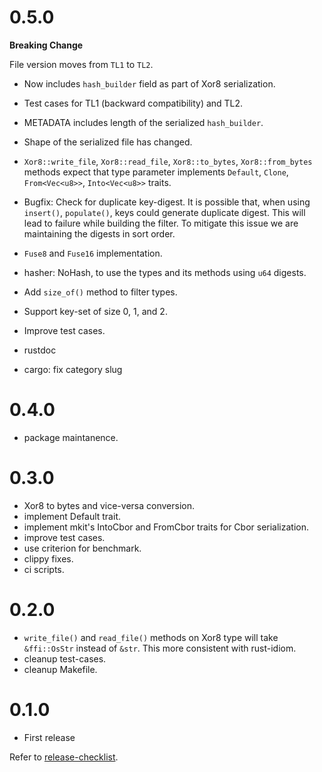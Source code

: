 0.5.0
=====

**Breaking Change**

File version moves from `TL1` to `TL2`.
  * Now includes `hash_builder` field as part of Xor8 serialization.
  * Test cases for TL1 (backward compatibility) and TL2.
  * METADATA includes length of the serialized `hash_builder`.
  * Shape of the serialized file has changed.
  * `Xor8::write_file`, `Xor8::read_file`, `Xor8::to_bytes`, `Xor8::from_bytes`
    methods expect that type parameter implements `Default`, `Clone`,
    `From<Vec<u8>>`, `Into<Vec<u8>>` traits.

* Bugfix: Check for duplicate key-digest. It is possible that, when using
  `insert()`, `populate()`, keys could generate duplicate digest. This will
  lead to failure while building the filter. To mitigate this issue we are
  maintaining the digests in sort order.
* `Fuse8` and `Fuse16` implementation.
* hasher: NoHash, to use the types and its methods using `u64` digests.
* Add `size_of()` method to filter types.
* Support key-set of size 0, 1, and 2.
* Improve test cases.
* rustdoc
* cargo: fix category slug

0.4.0
=====

* package maintanence.

0.3.0
=====

* Xor8 to bytes and vice-versa conversion.
* implement Default trait.
* implement mkit's IntoCbor and FromCbor traits for Cbor serialization.
* improve test cases.
* use criterion for benchmark.
* clippy fixes.
* ci scripts.

0.2.0
=====

* `write_file()` and `read_file()` methods on Xor8 type will take
  `&ffi::OsStr` instead of `&str`. This more consistent with rust-idiom.
* cleanup test-cases.
* cleanup Makefile.

0.1.0
=====

* First release

Refer to [release-checklist][release-checklist].

[release-checklist]: https://prataprc.github.io/rust-crates-release-checklist.html
